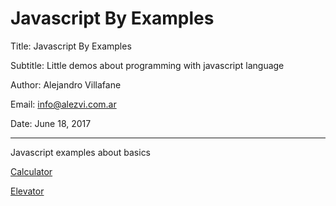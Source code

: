 # Javascript By Examples

Title:       Javascript By Examples

Subtitle:    Little demos about programming with javascript language

Author:      Alejandro Villafane

Email:       info@alezvi.com.ar  

Date:        June 18, 2017

------

Javascript examples about basics

[Calculator](https://github.com/alezvi/jsexamples/tree/master/calculator)

[Elevator](https://github.com/alezvi/jsexamples/tree/master/elevator)
